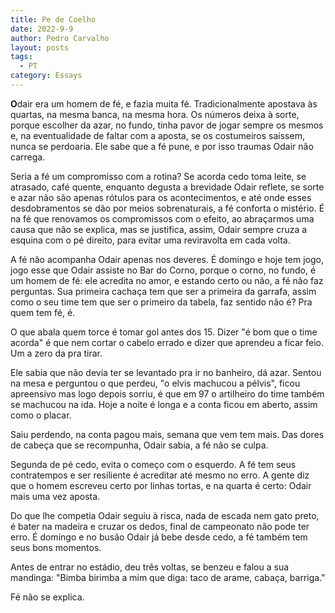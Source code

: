 ```yaml
---
title: Pe de Coelho
date: 2022-9-9
author: Pedro Carvalho
layout: posts
tags:
  - PT
category: Essays
---
```


**O**dair era um homem de fé, e fazia muita fé. Tradicionalmente apostava às quartas, na mesma banca, na mesma hora. Os números deixa à sorte, porque escolher da azar, no fundo, tinha pavor de jogar sempre os mesmos e, na eventualidade de faltar com a aposta, se os costumeiros saissem, nunca se perdoaria. Ele sabe que a fé pune, e por isso traumas Odair não carrega.

Seria a fé um compromisso com a rotina? Se acorda cedo toma leite, se atrasado,  café quente, enquanto degusta a brevidade Odair reflete, se sorte e azar não são apenas rótulos para os acontecimentos, e até onde esses desdobramentos se dão por meios sobrenaturais, a fé conforta o mistério. É na fé que renovamos os compromissos com o efeito, ao abraçarmos uma causa que não se explica, mas se justifica, assim, Odair sempre cruza a esquina com o pé direito, para evitar uma reviravolta em cada volta.
 
 A fé não acompanha Odair apenas nos deveres. É domingo e hoje tem jogo, jogo esse que Odair assiste no Bar do Corno,  porque o corno, no fundo, é um homem de fé: ele acredita no amor, e estando certo ou não, a fé não faz perguntas.
Sua primeira cachaça tem que ser a primeira da garrafa, assim como o seu time tem que ser o primeiro da tabela, faz sentido não é? Pra quem tem fé, é.

O que abala quem torce é tomar gol antes dos 15. Dizer "é bom que o time acorda" é que nem cortar o cabelo errado e dizer que aprendeu a ficar feio. Um a zero da pra tirar. 

Ele sabia que não devia ter se levantado pra ir no banheiro, dá azar. Sentou na mesa e perguntou o que perdeu, "o elvis machucou a pélvis", ficou apreensivo mas logo depois sorriu, é que em 97 o artilheiro do time também se machucou na ida. Hoje a noite é longa e a conta ficou em aberto, assim como o placar.

Saiu perdendo, na conta pagou mais, semana que vem tem mais. Das dores de cabeça que se recompunha, Odair sabia, 
a fé não se culpa.

Segunda de pé cedo, evita o começo com o esquerdo. A fé tem seus contratempos e ser resiliente é acreditar até mesmo no erro. A gente diz que o homem escreveu certo por linhas tortas, e na quarta é certo: Odair mais uma vez aposta.

Do que lhe competia Odair seguiu à risca, nada de escada nem gato preto, é bater na madeira e cruzar os dedos, final de campeonato não pode ter erro. É domingo e no busão Odair já bebe desde cedo, a fé também tem seus bons momentos.

Antes de entrar no estádio, deu três voltas, se benzeu e falou  a sua mandinga:
"Bimba birimba a mim que diga: taco de arame, cabaça, barriga."

Fé não se explica.